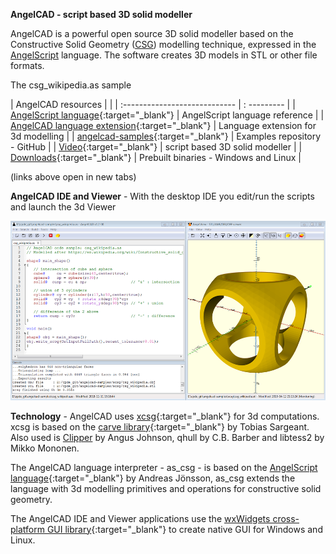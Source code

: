 **AngelCAD - script based 3D solid modeller**

AngelCAD is a powerful open source 3D solid modeller based on the Constructive Solid Geometry ([CSG](https://en.wikipedia.org/wiki/Constructive_solid_geometry)) modelling technique, expressed in the [AngelScript](http://www.angelcode.com/angelscript/sdk/docs/manual/doc_script.html) language. The software creates 3D models in STL or other file formats.


<script src="https://embed.github.com/view/3d/arnholm/acdocs/master/stl/csg_wikipedia.stl?height=300&width=500"> </script>
The csg_wikipedia.as sample



| AngelCAD resources |   |
| :---------------------------- | : --------- |
| [AngelScript language](http://www.angelcode.com/angelscript/sdk/docs/manual/doc_script.html){:target="_blank"}  | AngelScript language reference  |
| [AngelCAD language extension](/docs/annotated.html){:target="_blank"}  | Language extension for 3d modelling  |
| [angelcad-samples](https://github.com/arnholm/angelcad-samples){:target="_blank"}  | Examples repository - GitHub |
| [Video](https://youtu.be/h-qDzG9bwnQ){:target="_blank"}  | script based 3D solid modeller |
| [Downloads](https://github.com/arnholm/angelcad/releases){:target="_blank"} | Prebuilt binaries - Windows and Linux |



(links above open in new tabs) 



**AngelCAD IDE and Viewer** - With the desktop IDE you edit/run the scripts and launch the 3d Viewer

![AngelCAD modeller](/images/angelcad_ide.png)


**Technology** - AngelCAD uses [xcsg](https://github.com/arnholm/xcsg){:target="_blank"} for 3d computations. xcsg is based on the [carve library](https://github.com/arnholm/carve){:target="_blank"} by Tobias Sargeant. Also used is [Clipper](http://angusj.com/delphi/clipper.php) by Angus Johnson, qhull by C.B. Barber and libtess2 by Mikko Mononen.

The AngelCAD language interpreter - as_csg - is based on the [AngelScript language](http://www.angelcode.com/angelscript/){:target="_blank"} by Andreas Jönsson, as_csg extends the language with 3d modelling primitives and operations for constructive solid geometry.

The AngelCAD IDE and Viewer applications use the [wxWidgets cross-platform GUI library](https://wxwidgets.org/){:target="_blank"} to create native GUI for Windows and Linux.
